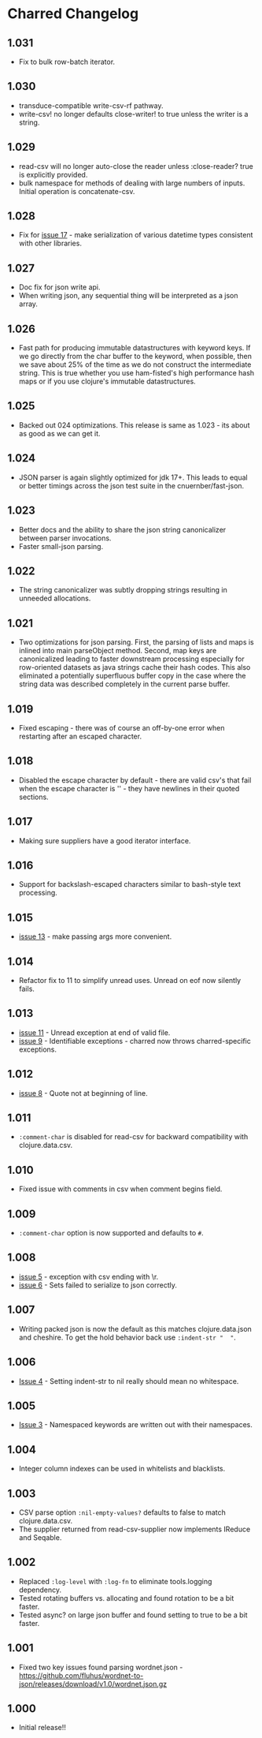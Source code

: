 # Charred Changelog

## 1.031
 * Fix to bulk row-batch iterator.

## 1.030
 * transduce-compatible write-csv-rf pathway.
 * write-csv! no longer defaults close-writer! to true unless the writer is a string.

## 1.029
 * read-csv will no longer auto-close the reader unless :close-reader? true is explicitly provided.
 * bulk namespace for methods of dealing with large numbers of inputs.  Initial operation is
   concatenate-csv.

## 1.028
 * Fix for [issue 17](https://github.com/cnuernber/charred/issues/17) - make serialization of various datetime types
   consistent with other libraries.

## 1.027
 * Doc fix for json write api.
 * When writing json, any sequential thing will be interpreted as a json array.

## 1.026
 * Fast path for producing immutable datastructures with keyword keys.  If we go directly from the
   char buffer to the keyword, when possible, then we save about 25% of the time as we do not construct
   the intermediate string.  This is true whether you use ham-fisted's high performance hash maps or
   if you use clojure's immutable datastructures.

## 1.025
 * Backed out 024 optimizations.  This release is same as 1.023 - its about as good
   as we can get it.

## 1.024
 * JSON parser is again slightly optimized for jdk 17+.  This leads to equal or better timings
   across the json test suite in the cnuernber/fast-json.

## 1.023
 * Better docs and the ability to share the json string canonicalizer between parser
   invocations.
 * Faster small-json parsing.

## 1.022
 * The string canonicalizer was subtly dropping strings resulting in unneeded
   allocations.

## 1.021
 * Two optimizations for json parsing.  First, the parsing of lists and maps is inlined into
   main parseObject method.  Second, map keys are canonicalized leading to faster downstream
   processing especially for row-oriented datasets as java strings cache their hash codes.
   This also eliminated a potentially superfluous buffer copy in the case where the string
   data was described completely in the current parse buffer.

## 1.019
 * Fixed escaping - there was of course an off-by-one error when restarting after
   an escaped character.

## 1.018
 * Disabled the escape character by default - there are valid csv's that fail when the
   escape character is '\' - they have newlines in their quoted sections.

## 1.017
 * Making sure suppliers have a good iterator interface.

## 1.016
 * Support for backslash-escaped characters similar to bash-style text processing.

## 1.015
 * [issue 13](https://github.com/cnuernber/charred/issues/13) - make passing args more
   convenient.

## 1.014
 * Refactor fix to 11 to simplify unread uses.  Unread on eof now silently fails.

## 1.013
 * [issue 11](https://github.com/cnuernber/charred/issues/11) - Unread exception at end of valid file.
 * [issue 9](https://github.com/cnuernber/charred/issues/9) - Identifiable exceptions - charred now throws charred-specific exceptions.

## 1.012
 * [issue 8](https://github.com/cnuernber/charred/issues/8) - Quote not at beginning of line.

## 1.011
 * `:comment-char` is disabled for read-csv for backward compatibility with clojure.data.csv.

## 1.010
 * Fixed issue with comments in csv when comment begins field.

## 1.009
 * `:comment-char` option is now supported and defaults to `#`.

## 1.008
 * [issue 5](https://github.com/cnuernber/charred/issues/5) - exception with csv ending with \r.
 * [issue 6](https://github.com/cnuernber/charred/issues/6) - Sets failed to serialize to json correctly.

## 1.007
 * Writing packed json is now the default as this matches clojure.data.json and cheshire.  To get the hold behavior back use `:indent-str "  "`.

## 1.006
 * [Issue 4](https://github.com/cnuernber/charred/issues/4) - Setting indent-str to nil really should mean no whitespace.

## 1.005
 * [Issue 3](https://github.com/cnuernber/charred/issues/3) - Namespaced keywords are written out with their namespaces.

## 1.004
 * Integer column indexes can be used in whitelists and blacklists.

## 1.003
 * CSV parse option `:nil-empty-values?` defaults to false to match clojure.data.csv.
 * The supplier returned from read-csv-supplier now implements IReduce and Seqable.

## 1.002
 * Replaced `:log-level` with `:log-fn` to eliminate tools.logging dependency.
 * Tested rotating buffers vs. allocating and found rotation to be a bit faster.
 * Tested async? on large json buffer and found setting to true to be a bit faster.

## 1.001
 * Fixed two key issues found parsing wordnet.json - https://github.com/fluhus/wordnet-to-json/releases/download/v1.0/wordnet.json.gz

## 1.000
 * Initial release!!
